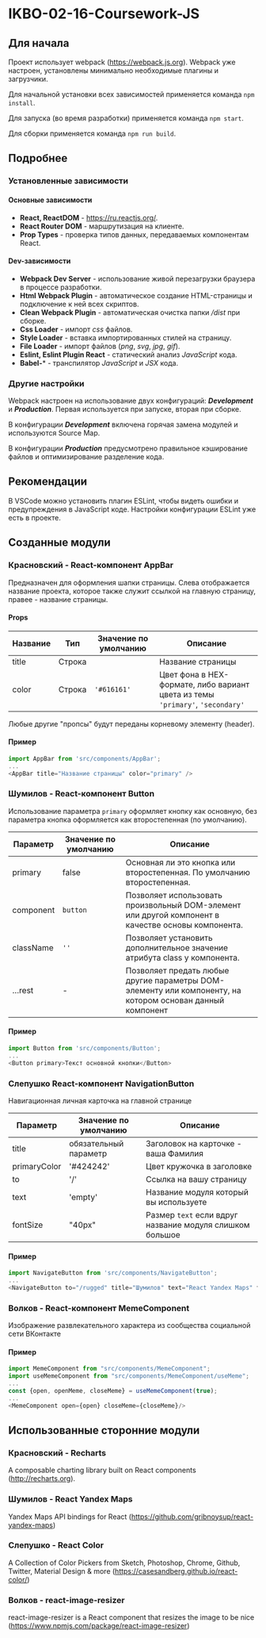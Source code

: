 # IKBO-02-16-Coursework-JS

## Для начала

Проект использует webpack (https://webpack.js.org). Webpack уже настроен, установлены минимально необходимые плагины и загрузчики.

Для начальной установки всех зависимостей применяется команда `npm install`.

Для запуска (во время разработки) применяется команда `npm start`.

Для сборки применяется команда `npm run build`.

## Подробнее

### Установленные зависимости

#### Основные зависимости

- **React, ReactDOM** - https://ru.reactjs.org/.
- **React Router DOM** - маршрутизация на клиенте.
- **Prop Types** - проверка типов данных, передаваемых компонентам React.

#### Dev-зависимости

- **Webpack Dev Server** - использование живой перезагрузки браузера в процессе разработки.
- **Html Webpack Plugin** - автоматическое создание HTML-страницы и подключение к ней всех скриптов.
- **Сlean Webpack Plugin** - автоматическая очистка папки */dist* при сборке.
- **Css Loader** - импорт *css* файлов.
- **Style Loader** - вставка импортированных стилей на страницу.
- **File Loader** - импорт файлов (*png*, *svg*, *jpg*, *gif*).
- **Eslint, Eslint Plugin React** - статический анализ *JavaScript* кода.
- **Babel-*** - транспилятор *JavaScript* и *JSX* кода.

### Другие настройки

Webpack настроен на использование двух конфигураций: ***Development*** и ***Production***. Первая используется при запуске, вторая при сборке.

В конфигурации ***Development*** включена горячая замена модулей и используются Source Map.

В конфигурации ***Production*** предусмотрено правильное кэширование файлов и оптимизирование разделение кода.

## Рекомендации

В VSCode можно установить плагин ESLint, чтобы видеть ошибки и предупреждения в JavaScript коде. Настройки конфигурации ESLint уже есть в проекте.

## Созданные модули

### Красновский - React-компонент AppBar
Предназначен для оформления шапки страницы. Слева отображается название проекта, которое также служит ссылкой на главную страницу, правее - название страницы.
 
 #### Props
Название | Тип | Значение по умолчанию  | Описание
------------ | ------------- | ------------- | -------------
title | Строка |  | Название страницы
color | Строка | `'#616161'` | Цвет фона в HEX-формате, либо вариант цвета из темы `'primary'`, `'secondary'`

Любые другие "пропсы" будут переданы корневому элементу (header).

#### Пример
```javascript
import AppBar from 'src/components/AppBar';
...
<AppBar title="Название страницы" color="primary" />
```
 
### Шумилов - React-компонент Button
 Использование параметра `primary` оформляет кнопку как основную, без параметра кнопка оформляется как второстепенная (по умолчанию).
 
 Параметр | Значение по умолчанию  | Описание
 ------------ | ------------- | -------------
primary	| false | Основная ли это кнопка или второстепенная. По умолчанию второстепенная.
component	| `button` | Позволяет использовать произвольный DOM-элемент или другой компонент в качестве основы компонента.
className | `''` | Позволяет установить дополнительное значение атрибута class у компонента.
…rest	| - | Позволяет предать любые другие параметры DOM-элементу или компоненту, на котором основан данный компонент

#### Пример
```javascript
import Button from 'src/components/Button';
...
<Button primary>Текст основной кнопки</Button>
```

### Слепушко React-компонент NavigationButton
 Навигационная личная карточка на главной странице
 
Параметр | Значение по умолчанию | Описание
------------ | ------------- | -------------
title | обязательный параметр | Заголовок на карточке - ваша Фамилия
primaryColor | '#424242'| Цвет кружочка в заголовке
to | '/' | Ссылка на вашу страницу
text | 'empty' | Название модуля который вы используете
fontSize | "40px" | Размер `text` если вдруг название модуля слишком большое

#### Пример
```javascript
import NavigateButton from 'src/components/NavigateButton';
...
<NavigateButton to="/rugged" title="Шумилов" text="React Yandex Maps" fontSize="30px" primaryColor="#1976D2" />
```

### Волков - React-компонент MemeComponent
Изображение развлекательного характера из сообщества социальной сети ВКонтакте

#### Пример
```javascript
import MemeComponent from "src/components/MemeComponent";
import useMemeComponent from "src/components/MemeComponent/useMeme";
...
const {open, openMeme, closeMeme} = useMemeComponent(true);
...
<MemeComponent open={open} closeMeme={closeMeme}/>
```

## Использованные сторонние модули

### Красновский - Recharts
A composable charting library built on React components (http://recharts.org).

### Шумилов - React Yandex Maps
Yandex Maps API bindings for React (https://github.com/gribnoysup/react-yandex-maps)

### Слепушко - React Color
A Collection of Color Pickers from Sketch, Photoshop, Chrome, Github, Twitter, Material Design & more
(https://casesandberg.github.io/react-color/)

### Волков - react-image-resizer
react-image-resizer is a React component that resizes the image to be nice
(https://www.npmjs.com/package/react-image-resizer)
